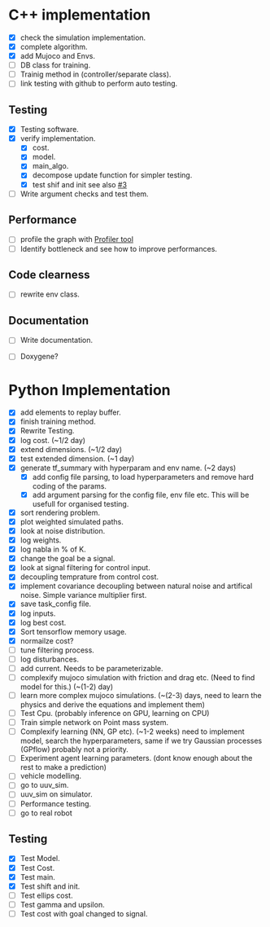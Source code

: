 # C++ implementation

- [X] check the simulation implementation.
- [X] complete algorithm.
- [X] add Mujoco and Envs.
- [ ] DB class for training.
- [ ] Trainig method in (controller/separate class).
- [ ] link testing with github to perform auto testing.

## Testing

 - [X] Testing software.
 - [X] verify implementation.
    - [X] cost.
    - [X] model.
    - [X] main_algo.
    - [X] decompose update function for simpler testing.
    - [X] test shif and init see also [#3](/../../issues/1)
 - [ ] Write argument checks and test them.

## Performance

  - [ ] profile the graph with [Profiler tool](https://www.tensorflow.org/guide/profiler)
  - [ ] Identify bottleneck and see how to improve performances.

## Code clearness

  - [ ] rewrite env class.

## Documentation

  - [ ] Write documentation.
  - [ ] Doxygene?


# Python Implementation

  - [X] add elements to replay buffer.
  - [X] finish training method.
  - [X] Rewrite Testing.
  - [X] log cost. (~1/2 day)
  - [X] extend dimensions. (~1/2 day)
  - [X] test extended dimension. (~1 day)
  - [X] generate tf_summary with hyperparam and env name. (~2 days)
    - [X] add config file parsing, to load hyperparameters and remove hard coding of the params.
    - [X] add argument parsing for the config file, env file etc.
    This will be usefull for organised testing.
  - [X] sort rendering problem.
  - [X] plot weighted simulated paths.
  - [X] look at noise distribution.
  - [X] log weights.
  - [X] log nabla in % of K.
  - [X] change the goal be a signal.
  - [X] look at signal filtering for control input.
  - [X] decoupling temprature from control cost.
  - [X] implement covariance decoupling between natural noise and artifical noise. Simple variance multiplier first.
  - [X] save task_config file.
  - [X] log inputs.
  - [X] log best cost.
  - [X] Sort tensorflow memory usage.
  - [X] normailze cost?
  - [ ] tune filtering process.
  - [ ] log disturbances.
  - [ ] add current. Needs to be parameterizable.
  - [ ] complexify mujoco simulation with friction and drag etc. (Need to find model for this.) (~(1-2) day)
  - [ ] learn more complex mujoco simulations. (~(2-3) days, need to learn the physics and derive the equations and  implement them)
  - [ ] Test Cpu. (probably inference on GPU, learning on CPU)
  - [ ] Train simple network on Point mass system.
  - [ ] Complexify learning (NN, GP etc). (~1-2 weeks) need to implement model, search the hyperparameters, same if we try Gaussian processes (GPflow) probably not a priority.
  - [ ] Experiment agent learning parameters. (dont know enough about the rest to make a prediction)
  - [ ] vehicle modelling.
  - [ ] go to uuv_sim.
  - [ ] uuv_sim on simulator.
  - [ ] Performance testing.
  - [ ] go to real robot

## Testing

  - [X] Test Model.
  - [X] Test Cost.
  - [X] Test main.
  - [X] Test shift and init.
  - [ ] Test ellips cost.
  - [ ] Test gamma and upsilon.
  - [ ] Test cost with goal changed to signal.
